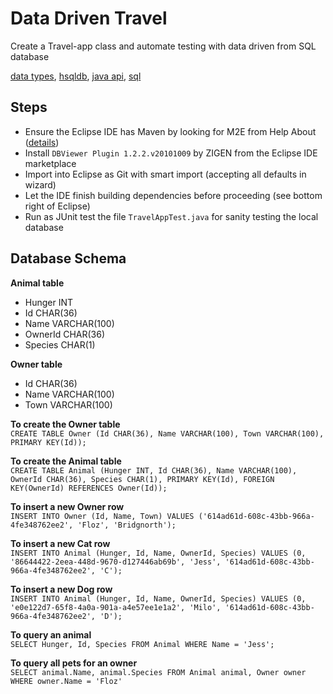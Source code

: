 # Data Driven Travel
Create a Travel-app class and automate testing with data driven from SQL database<br>

[data types](https://www.w3schools.com/sql/sql_datatypes.asp),
[hsqldb](http://hsqldb.org/),
[java api](https://docs.oracle.com/javase/7/docs/api/),
[sql](https://www.w3schools.com/sql/)

## Steps
* Ensure the Eclipse IDE has Maven by looking for M2E from Help About ([details](https://www.vogella.com/tutorials/EclipseMaven/article.html))
* Install `DBViewer Plugin 1.2.2.v20101009` by ZIGEN from the Eclipse IDE marketplace
* Import into Eclipse as Git with smart import (accepting all defaults in wizard)
* Let the IDE finish building dependencies before proceeding (see bottom right of Eclipse)
* Run as JUnit test the file `TravelAppTest.java` for sanity testing the local database

## Database Schema

**Animal table**
- Hunger INT
- Id CHAR(36)
- Name VARCHAR(100)
- OwnerId CHAR(36)
- Species CHAR(1)

**Owner table**
- Id CHAR(36)
- Name VARCHAR(100)
- Town VARCHAR(100)

**To create the Owner table**<br>
`CREATE TABLE Owner (Id CHAR(36), Name VARCHAR(100), Town VARCHAR(100), PRIMARY KEY(Id));`

**To create the Animal table**<br>
`CREATE TABLE Animal (Hunger INT, Id CHAR(36), Name VARCHAR(100), OwnerId CHAR(36), Species CHAR(1), PRIMARY KEY(Id), FOREIGN KEY(OwnerId) REFERENCES Owner(Id));`

**To insert a new Owner row**<br>
`INSERT INTO Owner (Id, Name, Town) VALUES ('614ad61d-608c-43bb-966a-4fe348762ee2', 'Floz', 'Bridgnorth');`

**To insert a new Cat row**<br>
`INSERT INTO Animal (Hunger, Id, Name, OwnerId, Species) VALUES (0, '86644422-2eea-448d-9670-d127446ab69b', 'Jess', '614ad61d-608c-43bb-966a-4fe348762ee2', 'C');`

**To insert a new Dog row**<br>
`INSERT INTO Animal (Hunger, Id, Name, OwnerId, Species) VALUES (0, 'e0e122d7-65f8-4a0a-901a-a4e57ee1e1a2', 'Milo', '614ad61d-608c-43bb-966a-4fe348762ee2', 'D');`

**To query an animal**<br>
`SELECT Hunger, Id, Species FROM Animal WHERE Name = 'Jess';`

**To query all pets for an owner**<br>
`SELECT animal.Name, animal.Species FROM Animal animal, Owner owner WHERE owner.Name = 'Floz'`






